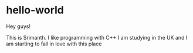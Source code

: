 # hello-world

Hey guys!

This is Srimanth. I like programming with C++
I am studying in the UK and I am starting to fall in love with this place
